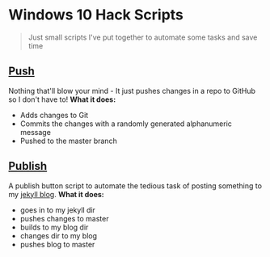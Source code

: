 # Windows 10 Hack Scripts

> Just small scripts I've put together to automate some tasks and save time

## [Push](./Push.sh)

Nothing that'll blow your mind - It just pushes changes in a repo to GitHub so I don't have to!
**What it does:**
 - Adds changes to Git
 - Commits the changes with a randomly generated alphanumeric message
 - Pushed to the master branch

## [Publish](./Publish.sh)

A publish button script to automate the tedious task of posting something to my [jekyll blog](http://ammaralishah.github.io/).
**What it does:**
 - goes in to my jekyll dir
 - pushes changes to master
 - builds to my blog dir
 - changes dir to my blog
 - pushes blog to master
